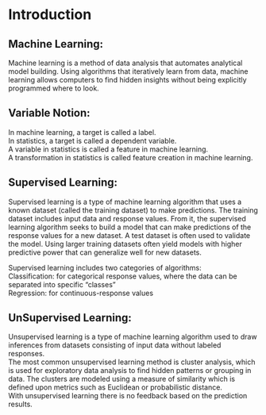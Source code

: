 # Introduction  
  
## Machine Learning:  
Machine learning is a method of data analysis that automates analytical model building. Using algorithms that iteratively learn from data, machine learning allows computers to find hidden insights without being explicitly programmed where to look. 
  
## Variable Notion:  
In machine learning, a target is called a label.  
In statistics, a target is called a dependent variable.  
A variable in statistics is called a feature in machine learning.  
A transformation in statistics is called feature creation in machine learning.   
  
## Supervised Learning:  
Supervised learning is a type of machine learning algorithm that uses a known dataset (called the training dataset) to make predictions. The training dataset includes input data and response values. From it, the supervised learning algorithm seeks to build a model that can make predictions of the response values for a new dataset. A test dataset is often used to validate the model. Using larger training datasets often yield models with higher predictive power that can generalize well for new datasets.  
  
Supervised learning includes two categories of algorithms:  
Classification: for categorical response values, where the data can be separated into specific “classes”  
Regression: for continuous-response values  
    
## UnSupervised Learning:  
Unsupervised learning is a type of machine learning algorithm used to draw inferences from datasets consisting of input data without labeled responses.  
The most common unsupervised learning method is cluster analysis, which is used for exploratory data analysis to find hidden patterns or grouping in data. The clusters are modeled using a measure of similarity which is defined upon metrics such as Euclidean or probabilistic distance.  
With unsupervised learning there is no feedback based on the prediction results.  

